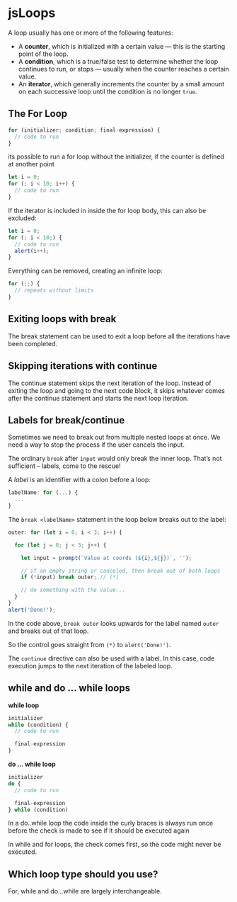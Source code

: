 # jsLoops

A loop usually has one or more of the following features:

-   A **counter**, which is initialized with a certain value — this is the starting point of the loop.
-   A **condition**, which is a true/false test to determine whether the loop continues to run, or stops — usually when the counter reaches a certain value. 
-   An **iterator**, which generally increments the counter by a small amount on each successive loop until the condition is no longer `true`. 


## The For Loop
```JavaScript
for (initializer; condition; final-expression) {
  // code to run
}
```

its possible to run a for loop without the initializer, if the counter is defined at another point
```JavaScript
let i = 0;
for (; i < 10; i++) {
  // code to run
}
```
If the iterator is included in inside the for loop body, this can also be excluded:
```JavaScript
let i = 0;
for (; i < 10;) {
  // code to run
  alert(i++);
}
```
Everything can be removed, creating an infinite loop:
```JavaScript
for (;;) {
  // repeats without limits
}
```
## Exiting loops with break
The break statement can be used to exit a loop before all the iterations have been completed. 

## Skipping iterations with continue
The continue statement skips the next iteration of the loop. Instead of exiting the loop and going to the next code block, it skips whatever comes after the continue statement and starts the next loop iteration. 

## Labels for break/continue
Sometimes we need to break out from multiple nested loops at once.
We need a way to stop the process if the user cancels the input.

The ordinary `break` after `input` would only break the inner loop. That’s not sufficient – labels, come to the rescue!

A  *label* is an identifier with a colon before a loop:

```javascript
labelName: for (...) {
  ...
}
```


The `break <labelName>` statement in the loop below breaks out to the label:
```javascript
outer: for (let i = 0; i < 3; i++) {

  for (let j = 0; j < 3; j++) {

    let input = prompt(`Value at coords (${i},${j})`, '');

    // if an empty string or canceled, then break out of both loops
    if (!input) break outer; // (*)

    // do something with the value...
  }
}
alert('Done!');
```

In the code above, `break outer` looks upwards for the label named `outer` and breaks out of that loop.

So the control goes straight from `(*)` to `alert('Done!')`.

The `continue` directive can also be used with a label. In this case, code execution jumps to the next iteration of the labeled loop.

## while and do ... while loops
**while loop**
```JavaScript
initializer
while (condition) {
  // code to run

  final-expression
}
```
**do ... while loop**
```JavaScript
initializer
do {
  // code to run

  final-expression
} while (condition)
```

In a do..while loop the code inside the curly braces is always run once before the check is made to see if it should be executed again 

In while and for loops, the check comes first, so the code might never be executed.

## Which loop type should you use?
For, while and do...while are largely interchangeable. 